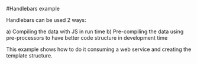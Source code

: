 #Handlebars example

Handlebars can be used 2 ways:

a) Compiling the data with JS in run time
b) Pre-compiling the data using pre-processors to have better code structure in development time

This example shows how to do it consuming a web service and creating the template structure.